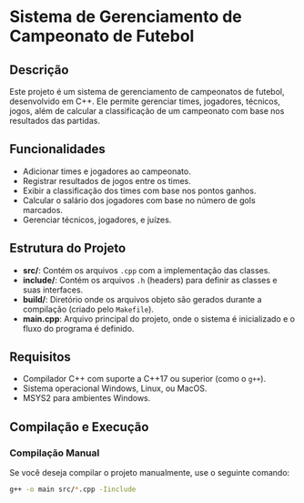 # Sistema de Gerenciamento de Campeonato de Futebol

## Descrição

Este projeto é um sistema de gerenciamento de campeonatos de futebol, desenvolvido em C++. Ele permite gerenciar times, jogadores, técnicos, jogos, além de calcular a classificação de um campeonato com base nos resultados das partidas.

## Funcionalidades

- Adicionar times e jogadores ao campeonato.
- Registrar resultados de jogos entre os times.
- Exibir a classificação dos times com base nos pontos ganhos.
- Calcular o salário dos jogadores com base no número de gols marcados.
- Gerenciar técnicos, jogadores, e juízes.
  
## Estrutura do Projeto

- **src/**: Contém os arquivos `.cpp` com a implementação das classes.
- **include/**: Contém os arquivos `.h` (headers) para definir as classes e suas interfaces.
- **build/**: Diretório onde os arquivos objeto são gerados durante a compilação (criado pelo `Makefile`).
- **main.cpp**: Arquivo principal do projeto, onde o sistema é inicializado e o fluxo do programa é definido.

## Requisitos

- Compilador C++ com suporte a C++17 ou superior (como o `g++`).
- Sistema operacional Windows, Linux, ou MacOS.
- MSYS2 para ambientes Windows.

## Compilação e Execução

### Compilação Manual

Se você deseja compilar o projeto manualmente, use o seguinte comando:

```bash
g++ -o main src/*.cpp -Iinclude
